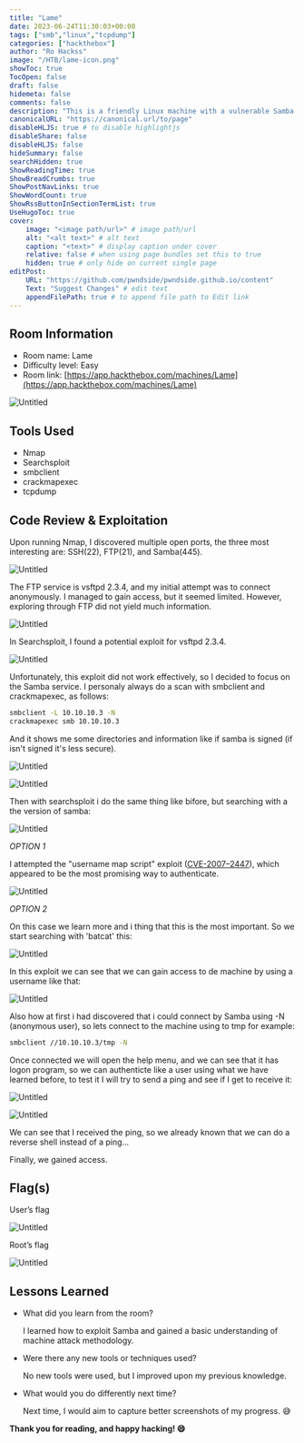 ```yaml
---
title: "Lame"
date: 2023-06-24T11:30:03+00:00
tags: ["smb","linux","tcpdump"]
categories: ["hackthebox"]
author: "Ro Hackss"
image: "/HTB/lame-icon.png"
showToc: true
TocOpen: false
draft: false
hidemeta: false
comments: false
description: "This is a friendly Linux machine with a vulnerable Samba service that can be exploited."
canonicalURL: "https://canonical.url/to/page"
disableHLJS: true # to disable highlightjs
disableShare: false
disableHLJS: false
hideSummary: false
searchHidden: true
ShowReadingTime: true
ShowBreadCrumbs: true
ShowPostNavLinks: true
ShowWordCount: true
ShowRssButtonInSectionTermList: true
UseHugoToc: true
cover:
    image: "<image path/url>" # image path/url
    alt: "<alt text>" # alt text
    caption: "<text>" # display caption under cover
    relative: false # when using page bundles set this to true
    hidden: true # only hide on current single page
editPost:
    URL: "https://github.com/pwndside/pwndside.github.io/content"
    Text: "Suggest Changes" # edit text
    appendFilePath: true # to append file path to Edit link
--- 
```


## Room Information

- Room name: Lame
- Difficulty level: Easy
- Room link: [https://app.hackthebox.com/machines/Lame](https://app.hackthebox.com/machines/Lame)

![Untitled](/HTB/lame-icon.png)

## Tools Used

- Nmap
- Searchsploit
- smbclient
- crackmapexec
- tcpdump 


## Code Review & Exploitation

Upon running Nmap, I discovered multiple open ports, the three most interesting are: SSH(22), FTP(21), and Samba(445).

![Untitled](/HTB/lame-escaneo.png)

The FTP service is vsftpd 2.3.4, and my initial attempt was to connect anonymously. I managed to gain access, but it seemed limited. However, exploring through FTP did not yield much information.

![Untitled](/HTB/lame-2.png)

In Searchsploit, I found a potential exploit for vsftpd 2.3.4.

![Untitled](/HTB/lame-3.png)

Unfortunately, this exploit did not work effectively, so I decided to focus on the Samba service.
I personaly always do a scan with smbclient and crackmapexec, as follows:

```bash
smbclient -L 10.10.10.3 -N
crackmapexec smb 10.10.10.3
```

And it shows me some directories and information like if samba is signed (if isn't signed it's less secure). 

![Untitled](/HTB/lame1.png)

![Untitled](/HTB/lame3.png)

Then with searchsploit i do the same thing like bifore, but searching with a the version of samba:

![Untitled](/HTB/lame-4.png)

*OPTION 1*

I attempted the "username map script" exploit ([CVE-2007–2447](http://cvedetails.com/cve/cve-2007-2447)), which appeared to be the most promising way to authenticate.

![Untitled](/HTB/lame-5.png)

*OPTION 2*

On this case we learn more and i thing that this is the most important. So we start searching with 'batcat' this:

![Untitled](/HTB/descarga-exploit.png)

In this exploit we can see that we can gain access to de machine by using a username like that:

![Untitled](/HTB/exploit-analizado.png)

Also how at first i had discovered that i could connect by Samba using -N (anonymous user), so lets connect to the machine using to tmp for example:

```bash
smbclient //10.10.10.3/tmp -N

```

Once connected we will open the help menu, and we can see that it has logon program, so we can authenticte like a user using
what we have learned before, to test it I will try to send a ping and see if I get to receive it:

![Untitled](/HTB/logon.png)

![Untitled](/HTB/ping-recivido.png)

We can see that I received the ping, so we already known that we can do a reverse shell instead of a ping...


Finally, we gained access.

## Flag(s)

User’s flag

![Untitled](/HTB/lame-6.png)

Root’s flag

![Untitled](/HTB/lame-7.png)

## Lessons Learned

- What did you learn from the room?
    
    I learned how to exploit Samba and gained a basic understanding of machine attack methodology.
    
- Were there any new tools or techniques used?
    
    No new tools were used, but I improved upon my previous knowledge.
    
- What would you do differently next time?
    
    Next time, I would aim to capture better screenshots of my progress. 😅

**Thank you for reading, and happy hacking! 😄**

